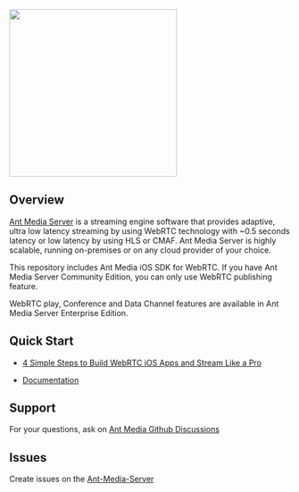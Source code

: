 <img src="https://user-images.githubusercontent.com/54481799/95862105-16cb0e00-0d6b-11eb-9087-88888889825d.png" width=300px />

## Overview

<a href="https://antmedia.io">Ant Media Server</a> is a streaming engine software that provides adaptive, ultra low latency streaming by using WebRTC technology with ~0.5 seconds latency or low latency by using HLS or CMAF. Ant Media Server is highly scalable, running on-premises or on any cloud provider of your choice.

This repository includes Ant Media iOS SDK for WebRTC. If you have Ant Media Server Community Edition, you can only use WebRTC publishing feature.

WebRTC play, Conference and Data Channel features are available in Ant Media Server Enterprise Edition.

## Quick Start 

- <a href="https://antmedia.io/build-and-try-webrtc-ios-app-for-dummies" />4 Simple Steps to Build WebRTC iOS Apps and Stream Like a Pro</a>

- <a href="https://antmedia.io/docs/guides/developer-sdk-and-api/sdk-integration/ios-sdk/"> Documentation </a>

## Support
For your questions, ask on [Ant Media Github Discussions](https://github.com/orgs/ant-media/discussions)


## Issues
Create issues on the [Ant-Media-Server](https://github.com/ant-media/Ant-Media-Server/issues)
